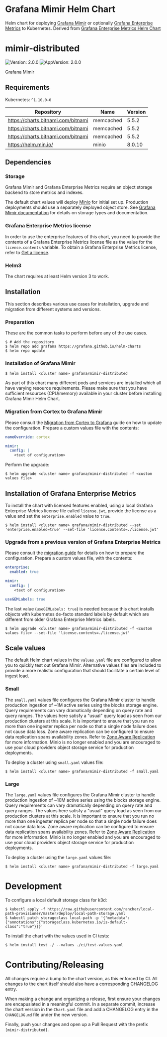 # Grafana Mimir Helm Chart

Helm chart for deploying [Grafana Mimir](https://grafana.com/docs/mimir/v2.0.x/) or optionally [Grafana Enterprise Metrics](https://grafana.com/docs/metrics-enterprise/latest/) to Kubernetes. Derived from [Grafana Enterprise Metrics Helm Chart](https://github.com/grafana/helm-charts/blob/main/charts/enterprise-metrics/README.md)

# mimir-distributed

![Version: 2.0.0](https://img.shields.io/badge/Version-2.0.0-informational?style=flat-square) ![AppVersion: 2.0.0](https://img.shields.io/badge/AppVersion-2.0.0-informational?style=flat-square)

Grafana Mimir

## Requirements

Kubernetes: `^1.10.0-0`

| Repository | Name | Version |
|------------|------|---------|
| https://charts.bitnami.com/bitnami | memcached | 5.5.2 |
| https://charts.bitnami.com/bitnami | memcached | 5.5.2 |
| https://charts.bitnami.com/bitnami | memcached | 5.5.2 |
| https://helm.min.io/ | minio | 8.0.10 |

## Dependencies

### Storage

Grafana Mimir and Grafana Enterprise Metrics require an object storage backend to store metrics and indexes.

The default chart values will deploy [Minio](https://min.io) for initial set up. Production deployments should use a separately deployed object store.
See [Grafana Mimir documentation](https://grafana.com/docs/mimir/v2.0.x/) for details on storage types and documentation.

### Grafana Enterprise Metrics license

In order to use the enterprise features of this chart, you need to provide the contents of a Grafana Enterprise Metrics license file as the value for the `license.contents` variable.
To obtain a Grafana Enterprise Metrics license, refer to [Get a license](https://grafana.com/docs/metrics-enterprise/latest/setup/#get-a-gem-license).

### Helm3

The chart requires at least Helm version 3 to work.

## Installation

This section describes various use cases for installation, upgrade and migration from different systems and versions.

### Preparation

These are the common tasks to perform before any of the use cases.

```console
$ # Add the repository
$ helm repo add grafana https://grafana.github.io/helm-charts
$ helm repo update
```

### Installation of Grafana Mimir

```console
$ helm install <cluster name> grafana/mimir-distributed
```

As part of this chart many different pods and services are installed which all
have varying resource requirements. Please make sure that you have sufficient
resources (CPU/memory) available in your cluster before installing Grafana Mimir Helm Chart.

### Migration from Cortex to Grafana Mimir

Please consult the [Migration from Cortex to Grafana](https://grafana.com/docs/mimir/v2.0.x/migration-guide/migrating-from-cortex/) guide on how to update the configuration.
Prepare a custom values file with the contents:

```yaml
nameOverride: cortex

mimir:
  config: |
    <text of configuration>
```

Perform the upgrade:

```console
$ helm upgrade <cluster name> grafana/mimir-distributed -f <custom values file>
```

## Installation of Grafana Enterprise Metrics

To install the chart with licensed features enabled, using a local Grafana Enterprise Metrics license file called `license.jwt`, provide the license as a value and set the `enterprise.enabled` value to `true`.

```console
$ helm install <cluster name> grafana/mimir-distributed --set 'enterprise.enabled=true' --set-file 'license.contents=./license.jwt'
```

### Upgrade from a previous version of Grafana Enterprise Metrics

Please consult the [migration guide](TODO) for details on how to prepare the configuration. Prepare a custom values file, with the contents:

```yaml
enterprise:
  enabled: true

mimir:
  config: |
    <text of configuration>

useGEMLabels: true
```

The last value (`useGEMLabels: true`) is needed because this chart installs objects with kubernetes de-facto standard labels by default which are different from older Grafana Enterprise Metrics labels.

```console
$ helm upgrade <cluster name> grafana/mimir-distributed -f <custom values file> --set-file 'license.contents=./license.jwt'
```

## Scale values

The default Helm chart values in the `values.yaml` file are configured to allow you to quickly test out Grafana Mimir.
Alternative values files are included to provide a more realistic configuration that should facilitate a certain level of ingest load.

### Small

The `small.yaml` values file configures the Grafana Mimir cluster to
handle production ingestion of ~1M active series using the blocks storage engine.
Query requirements can vary dramatically depending on query rate and query
ranges. The values here satisfy a "usual" query load as seen from our
production clusters at this scale.
It is important to ensure that you run no more than one ingester replica
per node so that a single node failure does not cause data loss. Zone aware
replication can be configured to ensure data replication spans availability
zones. Refer to [Zone Aware Replication](https://grafana.com/docs/mimir/v2.0.x/operators-guide/configuring/configuring-zone-aware-replication/)
for more information.
Minio is no longer enabled and you are encouraged to use your cloud providers
object storage service for production deployments.

To deploy a cluster using `small.yaml` values file:

```console
$ helm install <cluster name> grafana/mimir-distributed -f small.yaml
```

### Large

The `large.yaml` values file configures the Grafana Mimir cluster to
handle production ingestion of ~10M active series using the blocks
storage engine.
Query requirements can vary dramatically depending on query rate and query
ranges. The values here satisfy a "usual" query load as seen from our
production clusters at this scale.
It is important to ensure that you run no more than one ingester replica
per node so that a single node failure does not cause data loss. Zone aware
replication can be configured to ensure data replication spans availability
zones. Refer to [Zone Aware Replication](https://grafana.com/docs/mimir/v2.0.x/operators-guide/configuring/configuring-zone-aware-replication/)
for more information.
Minio is no longer enabled and you are encouraged to use your cloud providers
object storage service for production deployments.

To deploy a cluster using the `large.yaml` values file:

```console
$ helm install <cluster name> grafana/mimir-distributed -f large.yaml
```

# Development

To configure a local default storage class for k3d:

```console
$ kubectl apply -f https://raw.githubusercontent.com/rancher/local-path-provisioner/master/deploy/local-path-storage.yaml
$ kubectl patch storageclass local-path -p '{"metadata": {"annotations":{"storageclass.kubernetes.io/is-default-class":"true"}}}'
```

To install the chart with the values used in CI tests:

```console
$ helm install test ./ --values ./ci/test-values.yaml
```

# Contributing/Releasing

All changes require a bump to the chart version, as this enforced by CI. All changes to the chart itself should also have a corresponding CHANGELOG entry.

When making a change and organizing a release, first ensure your changes are encapuslated in a meaningful commit.
In a separate commit, increase the chart version in the `Chart.yaml` file and add a CHANGELOG entry in the `CHANGELOG.md` file under the new version.

Finally, push your changes and open up a Pull Request with the prefix `[mimir-distributed]`.
